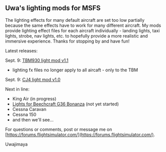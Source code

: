 ## Uwa's lighting mods for MSFS

The lighting effects for many default aircraft are set too low partially because the same effects have to work for many different aircraft. My mods provide lighting effect files for each aircraft individually - landing lights, taxi lights, strobe, nav lights, etc. to hopefully provide a more realistic and immersive experience. Thanks for stopping by and have fun!

Latest releases:

Sept. 9: [TBM930 light mod v1.1](https://github.com/Uwajimaya/FS2020/raw/master/Uwa%20light%20mod%20-%20TMB930v1.1.zip)
- lighting fx files no longer apply to all aircaft - only to the TBM

Sept. 9: [CJ4 light mod v1.0](https://github.com/Uwajimaya/FS2020/raw/master/Uwa%20light%20mod%20-%20CJ4.zip)


Next in line:
- King Air (in progress)
- [Lights for Beechcraft G36 Bonanza](https://github.com/TheFrett/msfs_g36_project) (not yet started)
- Cessna Caravan
- Cessna 150
- and then we'll see...

For questions or comments, post or message me on [https://forums.flightsimulator.com/](https://forums.flightsimulator.com/).

Uwajimaya


